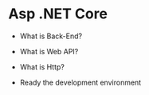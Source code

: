 # Asp .NET Core 

- What is Back-End?

- What is Web API?

- What is Http?

- Ready the development environment

